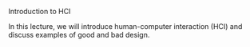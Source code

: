 Introduction to HCI

In this lecture, we will introduce human-computer interaction (HCI) and discuss examples of good and bad design.